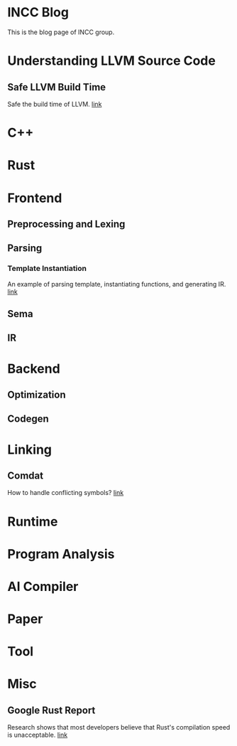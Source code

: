 # INCC Blog

This is the blog page of INCC group.

# Understanding LLVM Source Code

## Safe LLVM Build Time

Safe the build time of LLVM. [link](./understanding-llvm-src/safe-build-time.md)

# C++

# Rust

# Frontend

## Preprocessing and Lexing

## Parsing

### Template Instantiation

An example of parsing template, instantiating functions, and generating IR. [link](./frontend/parse-sema-ir/clang-inst.md)

## Sema

## IR

# Backend

## Optimization

## Codegen

# Linking

## Comdat

How to handle conflicting symbols? [link](./linking/comdat.md)

# Runtime

# Program Analysis

# AI Compiler

# Paper

# Tool

# Misc

## Google Rust Report

Research shows that most developers believe that Rust's compilation speed is unacceptable. [link](./misc/google-rust-report.md)